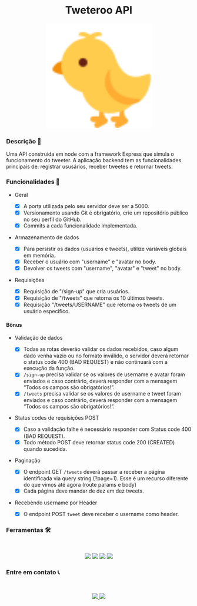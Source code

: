 <h1 align="center">Tweteroo API</h1>

<p align='center'>
<img src="./images/tweteroo.svg" width="285px">
<p>

### Descrição 📎

Uma API construida em node com a framework Express que simula o funcionamento do tweeter. A aplicação backend tem as funcionalidades principais de: registrar ususários, receber tweetes e retornar tweets.

### Funcionalidades 🚀

-   Geral

    -   [x] A porta utilizada pelo seu servidor deve ser a 5000.
    -   [x] Versionamento usando Git é obrigatório, crie um repositório público no seu perfil do GitHub.
    -   [x] Commits a cada funcionalidade implementada.

-   Armazenamento de dados

    -   [x] Para persistir os dados (usuários e tweets), utilize variáveis globais em memória.
    -   [x] Receber o usuário com "username" e "avatar no body.
    -   [x] Devolver os tweets com "username", "avatar" e "tweet" no body.

-   Requisições
    -   [x] Requisição de "/sign-up" que cria usuários.
    -   [x] Requisição de "/tweets" que retorna os 10 últimos tweets.
    -   [x] Requisição "/tweets/USERNAME" que retorna os tweets de um usuário específico.

#### Bônus

-   Validação de dados

    -   [x] Todas as rotas deverão validar os dados recebidos, caso algum dado venha vazio ou no formato inválido, o servidor deverá retornar o status code 400 (BAD REQUEST) e não continuará com a execução da função.
    -   [x] `/sign-up` precisa validar se os valores de username e avatar foram enviados e caso contrário, deverá responder com a mensagem “Todos os campos são obrigatórios!”.
    -   [x] `/tweets` precisa validar se os valores de username e tweet foram enviados e caso contrário, deverá responder com a mensagem “Todos os campos são obrigatórios!”.

-   Status codes de requisições POST

    -   [x] Caso a validação falhe é necessário responder com Status code 400 (BAD REQUEST).
    -   [x] Todo método POST deve retornar status code 200 (CREATED) quando sucedida.

-   Paginação

    -   [x] O endpoint GET `/tweets` deverá passar a receber a página identificada via query string (?page=1). Esse é um recurso diferente do que vimos até agora (route params e body)
    -   [x] Cada página deve mandar de dez em dez tweets.

-   Recebendo username por Header
    -   [x] O endpoint POST `tweet` deve receber o username como header.

### Ferramentas 🛠️

<br>

<p align='center'>
<img src="https://img.shields.io/badge/JavaScript-323330?style=for-the-badge&logo=javascript&logoColor=F7DF1E">
<img src="https://img.shields.io/badge/Node.js-43853D?style=for-the-badge&logo=node.js&logoColor=white">
<img src="https://img.shields.io/badge/Express.js-404D59?style=for-the-badge&logo=express">
<img src="https://img.shields.io/badge/Git-E34F26?style=for-the-badge&logo=git&logoColor=white">
<p>

### Entre em contato 📞

<br>

<p align="center">
<a href="https://www.linkedin.com/in/luis-felipe-vanin-martins-5a5b38215">
<img src="https://img.shields.io/badge/-LinkedIn-black.svg?style=for-the-badge&logo=linkedin&colorB=blue">
</a>
<a href="mailto:luisfvanin2@gmail.com">
<img src="https://img.shields.io/badge/Gmail:%20luisfvanin2@gmail.com-D14836?style=for-the-badge&logo=gmail&logoColor=white">
</a>
</p>
